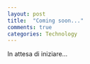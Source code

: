 ```yaml
---
layout: post
title:  "Coming soon..."
comments: true
categories: Technology
---
```



In attesa di iniziare&#8230;

